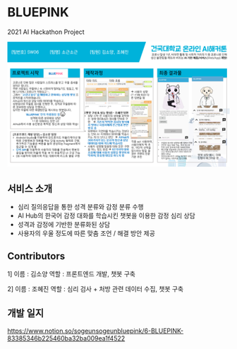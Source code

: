 # BLUEPINK
2021 AI Hackathon Project

![img](https://github.com/haileykim1/BLUEPINK/blob/master/%EA%B1%B4%EA%B5%AD%EB%8C%80AI%ED%95%B4%EC%BB%A4%ED%86%A4%20%EC%86%8C%EA%B0%9C%EC%84%9C(SW06_%EC%86%8C%EA%B7%BC%EC%86%8C%EA%B7%BC).png)

## 서비스 소개
- 심리 질의응답을 통한 성격 분류와 감정 분류 수행
- AI Hub의 한국어 감정 대화를 학습시킨 챗봇을 이용한 감정 심리 상담
- 성격과 감정에 기반한 분류화된 상담
- 사용자의 우울 정도에 따른 맞춤 조언 / 해결 방안 제공

## Contributors
1]
이름 : 김소양
역할 : 프론트엔드 개발, 챗봇 구축

2]
이름 : 조혜진
역할 : 심리 검사 + 처방 관련 데이터 수집, 챗봇 구축
    
    
## 개발 일지
https://www.notion.so/sogeunsogeunbluepink/6-BLUEPINK-83385346b225460ba32ba009ea1f4522
